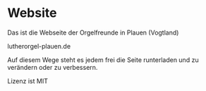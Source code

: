# Website
Das ist die Webseite der Orgelfreunde in Plauen (Vogtland)

lutherorgel-plauen.de

Auf diesem Wege steht es jedem frei die Seite runterladen und zu verändern oder zu verbessern.

Lizenz ist MIT